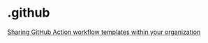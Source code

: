 # .github

[Sharing GitHub Action workflow templates within your organization](https://docs.github.com/en/actions/configuring-and-managing-workflows/sharing-workflow-templates-within-your-organization)
